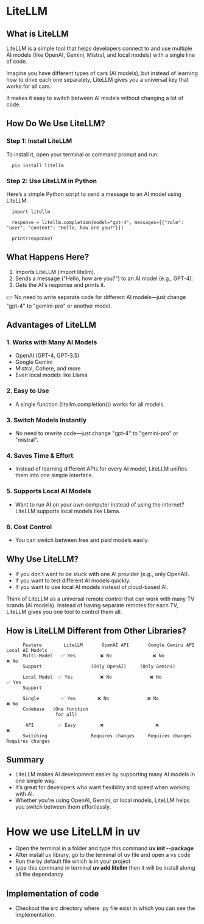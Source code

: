 # LiteLLM

 ## What is LiteLLM
 
LiteLLM is a simple tool that helps developers connect to and use multiple AI models (like OpenAI, Gemini, Mistral, and local models) with a single line of code.

Imagine you have different types of cars (AI models), but instead of learning how to drive each one separately, LiteLLM gives you a universal key that works for all cars.

It makes it easy to switch between AI models without changing a lot of code.


## How Do We Use LiteLLM?

### Step 1: Install LiteLLM

To install it, open your terminal or command prompt and run:

      pip install litellm

### Step 2: Use LiteLLM in Python

Here’s a simple Python script to send a message to an AI model using LiteLLM:


      import litellm  
      
      response = litellm.completion(model="gpt-4", messages=[{"role": "user", "content": "Hello, how are you?"}])
      
      print(response)


## What Happens Here?

1. Imports LiteLLM (import litellm).
2. Sends a message ("Hello, how are you?") to an AI model (e.g., GPT-4).
3. Gets the AI's response and prints it.

👉 No need to write separate code for different AI models—just change "gpt-4" to "gemini-pro" or another model.


## Advantages of LiteLLM

### 1. Works with Many AI Models

* OpenAI (GPT-4, GPT-3.5)
* Google Gemini
* Mistral, Cohere, and more
* Even local models like Llama

### 2. Easy to Use

* A single function (litellm.completion()) works for all models.

### 3. Switch Models Instantly

* No need to rewrite code—just change "gpt-4" to "gemini-pro" or "mistral".

### 4. Saves Time & Effort

* Instead of learning different APIs for every AI model, LiteLLM unifies them into one simple interface.

### 5. Supports Local AI Models

* Want to run AI on your own computer instead of using the internet? LiteLLM supports local models like Llama.

### 6. Cost Control

* You can switch between free and paid models easily.


## Why Use LiteLLM?

* If you don’t want to be stuck with one AI provider (e.g., only OpenAI).
* If you want to test different AI models quickly.
* If you want to use local AI models instead of cloud-based AI.

Think of LiteLLM as a universal remote control that can work with many TV brands (AI models). Instead of having separate remotes for each TV, LiteLLM gives you one tool to control them all.

## How is LiteLLM Different from Other Libraries?
  
          Feature	     LiteLLM  	   OpenAI API	    Google Gemini API   	 Local AI Models
          Multi-Model 	✅ Yes	      ❌ No           	 ❌ No 	                ❌ No
          Support                  (Only OpenAI)     (Only Gemini)
        
          Local Model  ✅ Yes	      ❌ No	            ❌ No                 	✅ Yes
          Support
        
          Single      	✅ Yes 	     ❌ No	           ❌ No	                 ❌ No
          Codebase   (One function 
                      for all)
                    
           API 	       ✅ Easy	      ❌ 	              ❌ 	                    ❌ 
          Switching                Requires changes     Requires changes        Requires changes

## Summary

* LiteLLM makes AI development easier by supporting many AI models in one simple way.
* It’s great for developers who want flexibility and speed when working with AI.
* Whether you're using OpenAI, Gemini, or local models, LiteLLM helps you switch between them effortlessly.



# How we use LiteLLM in uv

* Open the terminal in a folder and type this command **uv init --package**
* After install uv library, go to the terminal of uv file and open a vs code
* Run the by default file which is in your project
* type this command in terminal **uv add litellm** then it will be install alomg all the dependancy


 ## Implementation of code
 
 * Checkout the src directory where .py file exist in which you can see the implementation.

